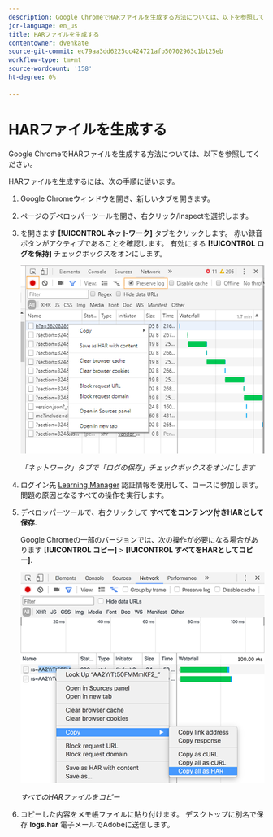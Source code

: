 ```yaml
---
description: Google ChromeでHARファイルを生成する方法については、以下を参照してください。
jcr-language: en_us
title: HARファイルを生成する
contentowner: dvenkate
source-git-commit: ec79aa3dd6225cc424721afb50702963c1b125eb
workflow-type: tm+mt
source-wordcount: '158'
ht-degree: 0%

---
```




# HARファイルを生成する

Google ChromeでHARファイルを生成する方法については、以下を参照してください。

HARファイルを生成するには、次の手順に従います。

1. Google Chromeウィンドウを開き、新しいタブを開きます。
1. ページのデベロッパーツールを開き、右クリック/Inspectを選択します。
1. を開きます **[!UICONTROL ネットワーク]** タブをクリックします。 赤い録音ボタンがアクティブであることを確認します。 有効にする **[!UICONTROL ログを保持]** チェックボックスをオンにします。

   ![](assets/preserve-log-checkbox.png)

   *「ネットワーク」タブで「ログの保存」チェックボックスをオンにします*

1. ログイン先 [Learning Manager](https://learningmanager.adobe.com/acapindex.html) 認証情報を使用して、コースに参加します。 問題の原因となるすべての操作を実行します。
1. デベロッパーツールで、右クリックして **すべてをコンテンツ付きHARとして保存**.

   Google Chromeの一部のバージョンでは、次の操作が必要になる場合があります **[!UICONTROL コピー]** > **[!UICONTROL すべてをHARとしてコピー]**.

   ![](assets/copy-hra.png)

   *すべてのHARファイルをコピー*

1. コピーした内容をメモ帳ファイルに貼り付けます。 デスクトップに別名で保存 **logs.har** 電子メールでAdobeに送信します。
